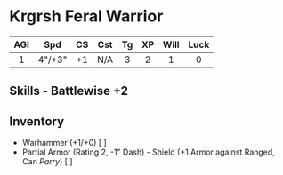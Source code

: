 # Krgrsh Feral Warrior

| AGI | Spd | CS | Cst | Tg | XP | Will | Luck |
|:---:|:------:|:---:|:---:|:---:|:---:| :---:| :---:|
| 1 | 4"/+3" | +1 | N/A | 3 | 2 | 1 | 0 |

## Skills - Battlewise +2 
## Inventory
- Warhammer (+1/+0) [ ]
- Partial Armor (Rating 2, -1" Dash) - Shield (+1 Armor against Ranged, Can *Parry*) [ ]


